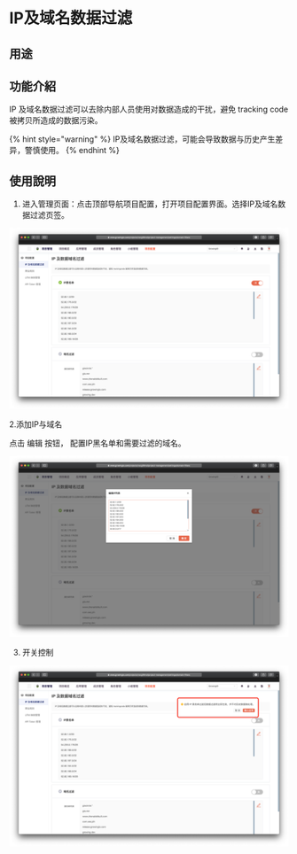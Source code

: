 # IP及域名数据过滤

## 用途

## 功能介紹

IP 及域名数据过滤可以去除内部人员使用对数据造成的干扰，避免 tracking code 被拷贝所造成的数据污染。

{% hint style="warning" %}
IP及域名数据过滤，可能会导致数据与历史产生差异，警慎使用。
{% endhint %}

## **使用說明**

1. 进入管理页面：   ​点击顶部导航项目配置，打开项目配置界面。选择IP及域名数据过滤页签。

![](../../../.gitbook/assets/ying-mu-jie-tu-20200418-xia-wu-3.17.43.png)

2.添加IP与域名

点击 编辑 按钮， 配置IP黑名单和需要过滤的域名。

![](../../../.gitbook/assets/ying-mu-jie-tu-20200418-xia-wu-3.18.09.png)

3. 开关控制

![](../../../.gitbook/assets/ying-mu-jie-tu-20200418-xia-wu-3.26.02%20%281%29.png)

